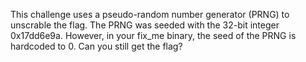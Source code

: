 This challenge uses a pseudo-random number generator (PRNG) to unscrable the flag. The PRNG was seeded with the 32-bit integer 0x17dd6e9a. However, in your fix_me binary, the seed of the PRNG is hardcoded to 0. Can you still get the flag?
